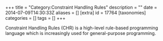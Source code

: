 +++
title = "Category:Constraint Handling Rules"
description = ""
date = 2014-07-09T14:30:33Z
aliases = []
[extra]
id = 17764
[taxonomies]
categories = []
tags = []
+++

Constraint Handling Rules (CHR) is a high-level rule-based programming language which is increasingly used for general-purpose programming.
